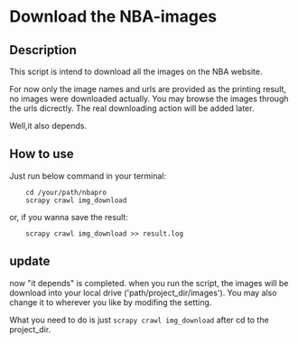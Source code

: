 # Download the NBA-images

## Description
This script is intend to download all the images on the NBA website.

For now only the image names and urls are provided as the printing result, no images were downloaded actually. You may browse the images through the urls dicrectly.
The real downloading action will be added later. 

Well,it also depends. 

## How to use
Just run below command in your terminal:

        cd /your/path/nbapro
        scrapy crawl img_download

or, if you wanna save the result:

        scrapy crawl img_download >> result.log
        
## update
now "it depends" is completed. when you run the script, the images will be download into your local drive ('path/project_dir/images'). You may also change it to wherever you like by modifing the setting.

What you need to do is just `scrapy crawl img_download`  after cd to the project_dir.
